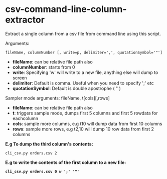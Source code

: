 csv-command-line-column-extractor
=================================

Extract a single column from a csv file from command line using this script.

  Arguments:
  
    fileName, columnNumber [, write=p, delimiter=',', quotationSymbol='"']  

  - <b>fileName</b>: can be relative file path also
  - <b>columnNumber</b>: starts from 0
  - <b>write</b>: Specifying 'w' will write to a new file, anything else will dump to screen
  - <b>delimiter</b>: Default is comma. Useful when you need to specify ';' etc
  - <b>quotationSymbol</b>: Default is double apostrophe ( " )

  Sampler mode arguments: 
    fileName, t[cols][,rows]
  
  - <b>fileName</b>: can be relative file path also
  - <b>t</b>: triggers sample mode, dumps first 5 columns and first 5 rowdata for eachcolumn
  - <b>cols</b>: sample more columns, e.g t10 will dump data from first 10 columns
  - <b>rows</b>: sample more rows, e.g t2,10 will dump 10 row data from first 2 columns
  
<b>E.g To dump the third column's contents:</b>

    cli_csv.py orders.csv 2


<b>E.g to write the contents of the first column to a new file:

    cli_csv.py orders.csv 0 w ';' '"'

  
